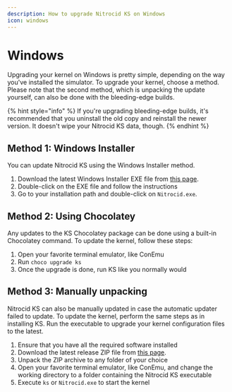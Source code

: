 ```yaml
---
description: How to upgrade Nitrocid KS on Windows
icon: windows
---
```


# Windows

Upgrading your kernel on Windows is pretty simple, depending on the way you've installed the simulator. To upgrade your kernel, choose a method. Please note that the second method, which is unpacking the update yourself, can also be done with the bleeding-edge builds.

{% hint style="info" %}
If you're upgrading bleeding-edge builds, it's recommended that you uninstall the old copy and reinstall the newer version. It doesn't wipe your Nitrocid KS data, though.
{% endhint %}

## Method 1: Windows Installer

You can update Nitrocid KS using the Windows Installer method.

1. Download the latest Windows Installer EXE file from [this page](https://github.com/Aptivi/Kernel-Simulator/releases).
2. Double-click on the EXE file and follow the instructions
3. Go to your installation path and double-click on `Nitrocid.exe`.

## Method 2: Using Chocolatey

Any updates to the KS Chocolatey package can be done using a built-in Chocolatey command. To update the kernel, follow these steps:

1. Open your favorite terminal emulator, like ConEmu
2. Run `choco upgrade ks`
3. Once the upgrade is done, run KS like you normally would

## Method 3: Manually unpacking

Nitrocid KS can also be manually updated in case the automatic updater failed to update. To update the kernel, perform the same steps as in installing KS. Run the executable to upgrade your kernel configuration files to the latest.

1. Ensure that you have all the required software installed
2. Download the latest release ZIP file from [this page](https://github.com/Aptivi/Kernel-Simulator/releases).
3. Unpack the ZIP archive to any folder of your choice
4. Open your favorite terminal emulator, like ConEmu, and change the working directory to a folder containing the Nitrocid KS executable
5. Execute `ks` or `Nitrocid.exe` to start the kernel
